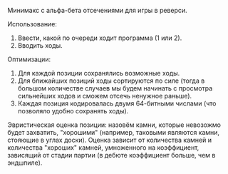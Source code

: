 Минимакс с альфа-бета отсечениями для игры в реверси.

Использование:
1. Ввести, какой по очереди ходит программа (1 или 2).
2. Вводить ходы.

Оптимизации:
1. Для каждой позиции сохранялись возможные ходы.
2. Для ближайших позиций ходы сортируются по силе (тогда в большом количестве случаев мы будем начинать с просмотра сильнейших ходов и сможем отсечь ненужное раньше).
3. Каждая позиция кодировалась двумя 64-битными числами (что позволяло удобно сохранять ходы).

Эвристическая оценка позиции: назовём камни, которые невозожмо будет захватить, "хорошими" (например, таковыми являются камни, стояющие в углах доски).
Оценка зависит от количества камней и количества "хороших" камней, умноженного на коэффициент, зависящий от стадии партии (в дебюте коэффициент больше, чем в эндшпиле).
